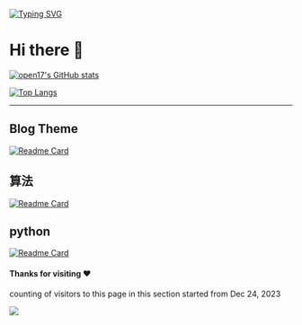 [![Typing SVG](https://readme-typing-svg.demolab.com?font=Fira+Code&pause=1000&color=B40EF7&random=false&width=435&lines=def+lowbit(x)%3A+++++return+x%26(-x);def+union(x%2Cy)%3A+++uf%5Bfind(x)%5D%3Dfind(y))](https://github.com/open17/)

# Hi there 👋

[![open17's GitHub stats](https://github-readme-stats.vercel.app/api?username=open17&show_icons=true)](https://github.com/open17/)


[![Top Langs](https://github-readme-stats.vercel.app/api/top-langs/?username=open17&show_icons=true&layout=compact&theme=vue)](https://github.com/open17/)

***
## Blog Theme
[![Readme Card](https://github-readme-stats.vercel.app/api/pin/?username=open17&repo=vuepress-theme-qbook)](https://github.com/open17/vuepress-theme-qbook)

## 算法 
[![Readme Card](https://github-readme-stats.vercel.app/api/pin/?username=open17&repo=Python-for-CP)](https://github.com/open17/Python-for-CP)

## python
[![Readme Card](https://github-readme-stats.vercel.app/api/pin/?username=open17&repo=Bilibili_Downloader_Cli)](https://github.com/open17/Bilibili_Downloader_Cli)




#### Thanks for visiting :heart:
counting of visitors to this page in this section started from Dec 24, 2023

[![](https://count.getloli.com/get/@open17.github.readme)](https://github.com/open17/)

</br>
